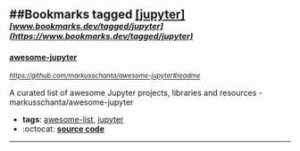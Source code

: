 ##Bookmarks tagged [[jupyter]](https://www.bookmarks.dev?q=[jupyter])
_<sup><sup>[www.bookmarks.dev/tagged/jupyter](https://www.bookmarks.dev/tagged/jupyter)</sup></sup>_
---
#### [awesome-jupyter](https://github.com/markusschanta/awesome-jupyter#readme)
_<sup>https://github.com/markusschanta/awesome-jupyter#readme</sup>_

A curated list of awesome Jupyter projects, libraries and resources - markusschanta/awesome-jupyter
* **tags**: [awesome-list](../tagged/awesome-list.md), [jupyter](../tagged/jupyter.md)
* :octocat: **[source code](https://github.com/markusschanta/awesome-jupyter#readme)**
---
